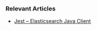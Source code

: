 ### Relevant Articles

- [Jest – Elasticsearch Java Client](https://www.surya.com/elasticsearch-jest)
